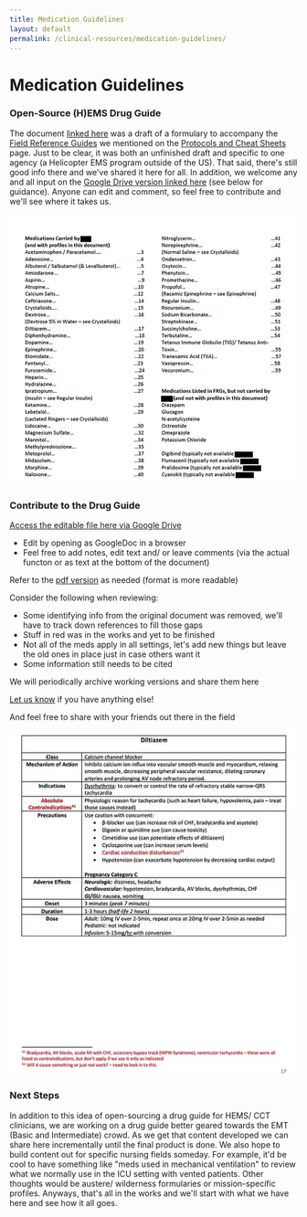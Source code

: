 ```yaml
---
title: Medication Guidelines
layout: default
permalink: /clinical-resources/medication-guidelines/
---
```


# Medication Guidelines

### Open-Source (H)EMS Drug Guide

The document [linked here](https://archive.org/download/clinical-guides/%28H%29EMS%20Drug%20Guide%20-%20Redacted%20Original%20with%20Links.pdf) was a draft of a formulary to accompany the [Field Reference Guides](https://archive.org/download/clinical-guides/Field%20Reference%20Guides%20Draft%20with%20Links.pdf) we mentioned on the [Protocols and Cheat Sheets](https://www.rykerrmedical.com/clinical-resources/protocols-and-cheat-sheets/) page. Just to be clear, it was both an unfinished draft and specific to one agency (a Helicopter EMS program outside of the US).  That said, there's still good info there and we've shared it here for all.  In addition, we welcome any and all input on the [Google Drive version linked here](https://drive.google.com/file/d/17Luv2U9WXuZIsrFN4--KZCttVw41A8Y1/view?usp=sharing) (see below for guidance).  Anyone can edit and comment, so feel free to contribute and we'll see where it takes us. 

<img src="https://raw.githubusercontent.com/rykerrmedical/website-files/main/images/medication-guidelines/drug-guide-screenshot.jpeg" alt="drug-guide-screenshot" />

<br>

### Contribute to the Drug Guide

[Access the editable file here via Google Drive](https://drive.google.com/file/d/17Luv2U9WXuZIsrFN4--KZCttVw41A8Y1/view?usp=sharing)
- Edit by opening as GoogleDoc in a browser
- Feel free to add notes, edit text and/ or leave comments (via the actual functon or as text at the bottom of the document)

Refer to the [pdf version](https://archive.org/download/clinical-guides/%28H%29EMS%20Drug%20Guide%20-%20Redacted%20Original%20with%20Links.pdf) as needed (format is more readable)

Consider the following when reviewing:
- Some identifying info from the original document was removed, we'll have to track down references to fill those gaps
- Stuff in red was in the works and yet to be finished
- Not all of the meds apply in all settings, let's add new things but leave the old ones in place just in case others want it
- Some information still needs to be cited

We will periodically archive working versions and share them here

[Let us know](https://www.rykerrmedical.com/talk-to-us/) if you have anything else!

And feel free to share with your friends out there in the field

<img src="https://raw.githubusercontent.com/rykerrmedical/website-files/main/images/medication-guidelines/diltiazem-example.jpeg" alt="diltiazem-example" />

<br>

### Next Steps

In addition to this idea of open-sourcing a drug guide for HEMS/ CCT clinicians, we are working on a drug guide better geared towards the EMT (Basic and Intermediate) crowd.  As we get that content developed we can share here incrementally until the final product is done.  We also hope to build content out for specific nursing fields someday.  For example, it'd be cool to have something like "meds used in mechanical ventilation" to review what we normally use in the ICU setting with vented patients.  Other thoughts would be austere/ wilderness formularies or mission-specific profiles.  Anyways, that's all in the works and we'll start with what we have here and see how it all goes.
